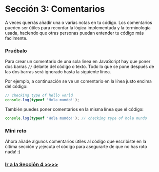 # Sección 3: Comentarios

A veces querrás añadir una o varias notas en tu código. Los comentarios pueden ser útiles para recordar la lógica implementada y la terminología usada, haciendo que otras personas puedan entender tu código más facilmente.

### Pruébalo

Para crear un comentario de una sola línea en JavaScript hay que poner dos barras `//` delante del código o texto. Todo lo que se pone después de las dos barras será ignorado hasta la siguiente línea.

Por ejemplo, a continuación se ve un comentario en la línea justo encima del código:

```js
// checking type of hello world
console.log(typeof 'Hola mundo!');
```

También puedes poner comentarios en la misma línea que el código:

```js
console.log(typeof 'Hola mundo!'); // checking type of hola mundo
```

### Mini reto

Ahora añade algunos comentarios útiles al código que escribiste en la última sección y ¡ejecuta el código para asegurarte de que no has roto nada! :)

### [Ir a la Sección 4 >>>>](https://github.com/node-girls/beginners-javascript-spanish/blob/master/step04-es.md)
